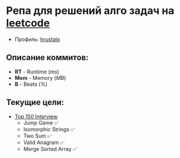 # Репа для решений алго задач на [leetcode](https://leetcode.com)

- Профиль: [hrustalq](https://leetcode.com/hrustalq/)

## Описание коммитов:

- **RT** - Runtime (*ms*)
- **Mem** - Memory (*MB*)
- **B** - Beats (*%*)

## Текущие цели:

- [Top 150 Interview](https://leetcode.com/studyplan/top-interview-150)  
  - Jump Game ✅
  - Isomorphic Strings ✅
  - Two Sum ✅
  - Valid Anagram ✅
  - Merge Sorted Array ✅
